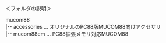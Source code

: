 ＜フォルダの説明＞

mucom88<br>
|-- accessories		… オリジナルのPC88版MUCOM88向けアクセサリ<br>
|-- mucom88em		… PC88拡張メモリ対応MUCOM88<br>
